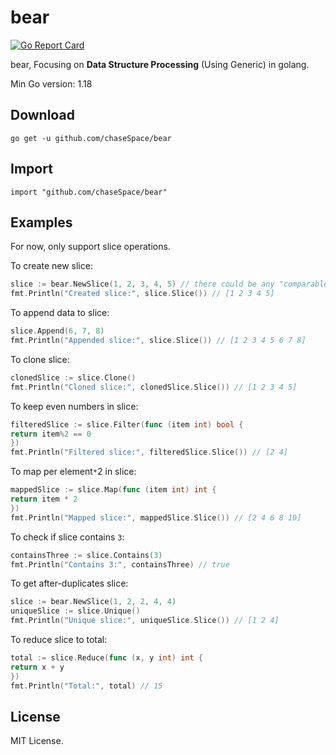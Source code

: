 # bear

[![Go Report Card](https://goreportcard.com/badge/github.com/chasespace/bear)](https://goreportcard.com/report/github.com/chaseSpace/bear)

bear, Focusing on **Data Structure Processing** (Using Generic) in golang.

Min Go version: 1.18

## Download

```shell
go get -u github.com/chaseSpace/bear
```

## Import

```
import "github.com/chaseSpace/bear"
```

## Examples

For now, only support slice operations.

To create new slice:

```go
slice := bear.NewSlice(1, 2, 3, 4, 5) // there could be any "comparable" type for element
fmt.Println("Created slice:", slice.Slice()) // [1 2 3 4 5]
```

To append data to slice:

```go
slice.Append(6, 7, 8)
fmt.Println("Appended slice:", slice.Slice()) // [1 2 3 4 5 6 7 8]
```

To clone slice:

```go
clonedSlice := slice.Clone()
fmt.Println("Cloned slice:", clonedSlice.Slice()) // [1 2 3 4 5]
```

To keep even numbers in slice:

```go
filteredSlice := slice.Filter(func (item int) bool {
return item%2 == 0
})
fmt.Println("Filtered slice:", filteredSlice.Slice()) // [2 4]
```

To map per element`*`2 in slice:

```go
mappedSlice := slice.Map(func (item int) int {
return item * 2
})
fmt.Println("Mapped slice:", mappedSlice.Slice()) // [2 4 6 8 10]
```

To check if slice contains `3`:

```go
containsThree := slice.Contains(3)
fmt.Println("Contains 3:", containsThree) // true
```

To get after-duplicates slice:

```go
slice := bear.NewSlice(1, 2, 2, 4, 4)
uniqueSlice := slice.Unique()
fmt.Println("Unique slice:", uniqueSlice.Slice()) // [1 2 4]
```

To reduce slice to total:

```go
total := slice.Reduce(func (x, y int) int {
return x + y
})
fmt.Println("Total:", total) // 15
```

## License

MIT License.